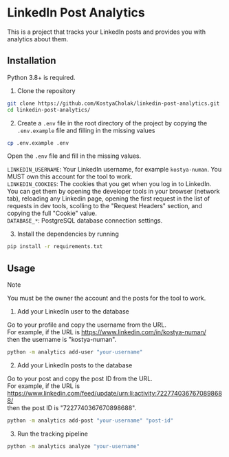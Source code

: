 # LinkedIn Post Analytics

This is a project that tracks your LinkedIn posts and provides you with analytics about them.

## Installation

Python 3.8+ is required.

1. Clone the repository

```bash
git clone https://github.com/KostyaCholak/linkedin-post-analytics.git
cd linkedin-post-analytics/
```

2. Create a `.env` file in the root directory of the project by copying the `.env.example` file and filling in the missing values

```bash
cp .env.example .env
```

Open the `.env` file and fill in the missing values.  

`LINKEDIN_USERNAME`: Your LinkedIn username, for example `kostya-numan`. You MUST own this account for the tool to work.  
`LINKEDIN_COOKIES`: The cookies that you get when you log in to LinkedIn.  
You can get them by opening the developer tools in your browser (network tab), reloading any Linkedin page, opening the first request in the list of requests in dev tools, scolling to the "Request Headers" section, and copying the full "Cookie" value.  
`DATABASE_*`: PostgreSQL database connection settings.  

3. Install the dependencies by running 

```bash
pip install -r requirements.txt
```

## Usage

> [!NOTE]
> You must be the owner the account and the posts for the tool to work.

1. Add your LinkedIn user to the database

Go to your profile and copy the username from the URL.  
For example, if the URL is https://www.linkedin.com/in/kostya-numan/  
then the username is "kostya-numan".  

```bash
python -m analytics add-user "your-username"
```

2. Add your LinkedIn posts to the database

Go to your post and copy the post ID from the URL.  
For example, if the URL is https://www.linkedin.com/feed/update/urn:li:activity:7227740367670898688/  
then the post ID is "7227740367670898688".  

```bash
python -m analytics add-post "your-username" "post-id"
```

3. Run the tracking pipeline

```bash
python -m analytics analyze "your-username"
```
